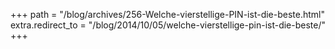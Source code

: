 +++
path = "/blog/archives/256-Welche-vierstellige-PIN-ist-die-beste.html"
extra.redirect_to = "/blog/2014/10/05/welche-vierstellige-pin-ist-die-beste/"
+++
